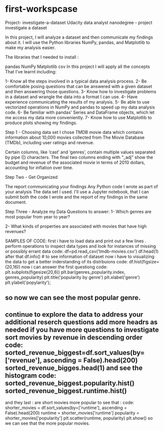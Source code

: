# first-workspcase
Project- investigate-a-dataset
Udacity data analyst nanodegree - project  investigate a dataset

In this project, I will analyze a dataset and then communicate my findings about it. I will use the Python libraries NumPy, pandas, and Matplotlib to make my analysis easier.

The libraries that I needed to install :

pandas
NumPy
Matplotlib
csv
In this project I will apply all the concepts That I've learnt including:

1- Know all the steps involved in a typical data analysis process. 2- Be comfortable posing questions that can be answered with a given dataset and then answering those questions. 3- Know how to investigate problems in a dataset and wrangle the data into a format I can use. 4- Have experience communicating the results of my analysis. 5- Be able to use vectorized operations in NumPy and pandas to speed up my data analysis code. 6- Be familiar with pandas' Series and DataFrame objects, which let me access my data more conveniently. 7- Know how to use Matplotlib to produce plots showing my findings.

Step 1 - Choosing data set
I chose TMDB movie data which contains information about 10,000 movies collected from The Movie Database (TMDb), including user ratings and revenue.

Certain columns, like ‘cast’ and ‘genres’, contain multiple values separated by pipe (|) characters. The final two columns ending with “_adj” show the budget and revenue of the associated movie in terms of 2010 dollars, accounting for inflation over time.

Step Two - Get Organized

The report communicating your findings Any Python code I wrote as part of your analysis The data set I used. I'll use a Jupyter notebook, that I can submit both the code I wrote and the report of my findings in the same document.

Step Three - Analyze my Data
Questions to answer: 1- Which genres are most popular from year to year?

2- What kinds of properties are associated with movies that have high revenues?

SAMPLES OF CODE:
first i have to load data and print out a few lines . perform operations to inspect data types and look for instances of missing or possibly errant data
code:
df=pd.read_csv('tmdb-movies.csv')
df.head(1)
after that 
df.info() # to see information of dataset
now i have to visualizing the data to get a better inderstanding of its distrbuions
code: 
df.hist(figsize=(20,16))
now i can answer the first questiong 
code:
plt.subplots(figesize(20,6))
plt.bar(genres_popularity.index, genres_popularity)
plt.title('popularity by genre')
plt.xlabel('genre')
plt.ylabel('popylarity');

so now we can see the most popular genre.
---
continue to explore the data to address your additional reserch 
questions add more headrs as needed if you have more questions to investigate
sort movies by revenue in descending order
code:
sorted_revenue_biggest=df.sort_values(by=['revenue'], ascending = False).head(200)
sorted_revenue_bigges.head(1)
 and see the histogram
code:
sorted_revenue_biggest.popularity.hist()
sorted_revenue_biggest.runtime.hist()
--
and they last : are short movies more popular
to see that :
code:
shorter_movies = df.sort_values(by=['runtime'], ascending = False).head(200)
runtime = shorter_movies['runtime']
popularity = shorter_movies['popularity']
plt.scatter(runtime, popularity)
plt.show()
so we can see that the more popular movies.
